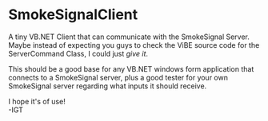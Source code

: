 # SmokeSignalClient
A tiny VB.NET Client that can communicate with the SmokeSignal Server. Maybe instead of expecting you guys to check the ViBE source code for the ServerCommand Class, I could just *give it*.

This should be a good base for any VB.NET windows form application that connects to a SmokeSignal server, plus a good tester for your own SmokeSignal server regarding what inputs it should receive.

I hope it's of use!
</br>
-IGT
